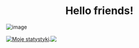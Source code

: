 <h1 align="center">Hello friends!</h1>

![image](https://github.com/saadeghi/saadeghi/blob/master/dino.gif)

<a href="https://github.com/anuraghazra/github-readme-stats">
  <img align="center" src="https://github-readme-stats.vercel.app/api?username=Kubis10&count_private=true&show_icons=true&include_all_commits=true&bg_color=30,e96443,904e95&title_color=fff&text_color=fff" alt="Moje statystyki" />
</a>
<a href="https://github.com/anuraghazra/github-readme-stats">
  <img align="center" src="https://github-readme-stats.vercel.app/api/top-langs/?username=Kubis10&count_private=true&layout=compact&bg_color=30,e96443,904e95&title_color=fff&text_color=fff" />
</a>
